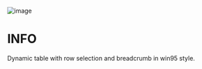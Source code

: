 ![image](https://github.com/martwy/breadcrumbjunior/assets/59863769/d7a2ee8a-5776-4a5f-a020-dc9935f036c2)

# INFO

Dynamic table with row selection and breadcrumb in win95 style.
